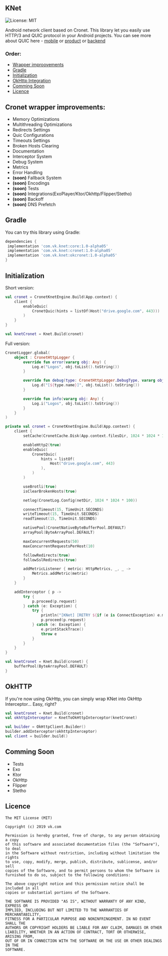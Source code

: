## KNet
![License: MIT](https://img.shields.io/badge/License-MIT-blue.svg)

Android network client based on Cronet. This library let you easily use HTTP/3 and QUIC protocol in your Android projects.
You can see more about QUIC here - [mobile](https://www.highload.ru/spb/2021/abstracts/8037) or [product](https://www.highload.ru/spb/2021/abstracts/8035) or [backend](https://www.highload.ru/spb/2021/abstracts/8034)

### Order:
- [Wrapper improovements](#impr)
- [Gradle](#gradle)
- [Initialization](#init)
- [OkHttp Integration](#okhttp)
- [Comming Soon](#soon)
- [Licence](#lic)

## <a name="impr"></a> Cronet wrapper improvements:
- Memory Optimizations
- Multithreading Optimizations
- Redirects Settings
- Quic Configurations
- Timeouts Settings
- Broken Hosts Clearing
- Documentation
- Interceptor System
- Debug System
- Metrics
- Error Handling
- **(soon)** Fallback System
- **(soon)** Encodings
- **(soon)** Tests
- **(soon)** Integrations(ExoPlayer/Ktor/Okhttp/Flipper/Stetho)
- **(soon)** Backoff
- **(soon)** DNS Prefetch

## <a name="gradle"></a> Gradle
You can try this library using Gradle:
``` groovy
dependencies {
 implementation 'com.vk.knet:core:1.0-alpha05'
 implementation 'com.vk.knet:cronet:1.0-alpha05'
 implementation 'com.vk.knet:okcronet:1.0-alpha05'
}
```

## <a name="init"></a> Initialization
Short version:
```kotlin
val cronet = CronetKnetEngine.Build(App.context) {
    client {
        enableQuic(
            CronetQuic(hints = listOf(Host("drive.google.com", 443)))
        )
    }
}

val knetCronet = Knet.Build(cronet)
```

Full version:
```kotlin
CronetLogger.global(
    object : CronetHttpLogger {
        override fun error(vararg obj: Any) {
            Log.e("Logos", obj.toList().toString())
        }

        override fun debug(type: CronetHttpLogger.DebugType, vararg obj: Any) {
            Log.d("[${type.name}]", obj.toList().toString())
        }

        override fun info(vararg obj: Any) {
            Log.i("Logos", obj.toList().toString())
        }
    }
)

private val cronet = CronetKnetEngine.Build(App.context) {
    client {
        setCache(CronetCache.Disk(App.context.filesDir, 1024 * 1024 * 10))

        enableHttp2(true)
        enableQuic(
            CronetQuic(
                hints = listOf(
                    Host("drive.google.com", 443)
                ),
            )
        )

        useBrotli(true)
        isClearBrokenHosts(true)

        netlog(CronetLog.Config(netDir, 1024 * 1024 * 100))

        connectTimeout(15, TimeUnit.SECONDS)
        writeTimeout(15, TimeUnit.SECONDS)
        readTimeout(15, TimeUnit.SECONDS)

        nativePool(CronetNativeByteBufferPool.DEFAULT)
        arrayPool(ByteArrayPool.DEFAULT)

        maxConcurrentRequests(50)
        maxConcurrentRequestsPerHost(10)

        followRedirects(true)
        followSslRedirects(true)

        addMetricListener { metric: HttpMetrics, _, _ ->
            Metrics.addMetric(metric)
        }
    }

    addInterceptor { p ->
        try {
            p.proceed(p.request)
        } catch (e: Exception) {
            try {
                println("[KNet] [RETRY ${if (e is ConnectException) e.message else e.localizedMessage}]")
                p.proceed(p.request)
            } catch (e: Exception) {
                e.printStackTrace()
                throw e
            }
        }
    }
}

val knetCronet = Knet.Build(cronet) {
    bufferPool(ByteArrayPool.DEFAULT)
}
```

## <a name="okhttp"></a> OkHTTP
If you're now using OkHttp, you can simply wrap KNet into OkHttp Interceptor... Easy, right?

```kotlin
val knetCronet = Knet.Build(cronet)
val okhttpInterceptor = KnetToOkHttpInterceptor(knetCronet)

val builder = OkHttpClient.Builder()
builder.addInterceptor(okhttpInterceptor)
val client = builder.build()
```


## <a name="soon"></a> Comming Soon
- Tests
- Exo
- Ktor
- OkHttp
- Flipper
- Stetho

## <a name="lic"></a> Licence
```
The MIT License (MIT)

Copyright (c) 2019 vk.com

Permission is hereby granted, free of charge, to any person obtaining a copy
of this software and associated documentation files (the "Software"), to deal
in the Software without restriction, including without limitation the rights
to use, copy, modify, merge, publish, distribute, sublicense, and/or sell
copies of the Software, and to permit persons to whom the Software is
furnished to do so, subject to the following conditions:

The above copyright notice and this permission notice shall be included in all
copies or substantial portions of the Software.

THE SOFTWARE IS PROVIDED "AS IS", WITHOUT WARRANTY OF ANY KIND, EXPRESS OR
IMPLIED, INCLUDING BUT NOT LIMITED TO THE WARRANTIES OF MERCHANTABILITY,
FITNESS FOR A PARTICULAR PURPOSE AND NONINFRINGEMENT. IN NO EVENT SHALL THE
AUTHORS OR COPYRIGHT HOLDERS BE LIABLE FOR ANY CLAIM, DAMAGES OR OTHER
LIABILITY, WHETHER IN AN ACTION OF CONTRACT, TORT OR OTHERWISE, ARISING FROM,
OUT OF OR IN CONNECTION WITH THE SOFTWARE OR THE USE OR OTHER DEALINGS IN THE
SOFTWARE.
```

